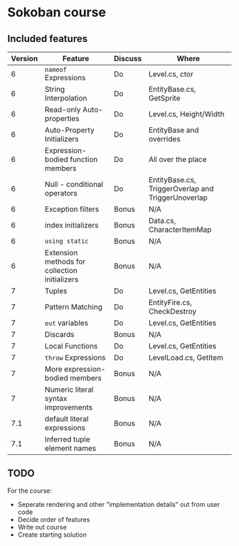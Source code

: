 # Sokoban course

## Included features

| Version | Feature                                       | Discuss | Where                                              |
|---------|-----------------------------------------------|---------|----------------------------------------------------|
| 6       | `nameof` Expressions                          | Do      | Level.cs, ctor                                     |
| 6       | String Interpolation                          | Do      | EntityBase.cs, GetSprite                           |
| 6       | Read-only Auto-properties                     | Do      | Level.cs, Height/Width                             |
| 6       | Auto-Property Initializers                    | Do      | EntityBase and overrides                           |
| 6       | Expression-bodied function members            | Do      | All over the place                                 |
| 6       | Null - conditional operators                  | Do      | EntityBase.cs, TriggerOverlap and TriggerUnoverlap |
| 6       | Exception filters                             | Bonus   | N/A                                                |
| 6       | index initializers                            | Bonus   | Data.cs, CharacterItemMap                          |
| 6       | `using static`                                | Bonus   | N/A                                                |
| 6       | Extension methods for collection initializers | Bonus   | N/A                                                |
| 7       | Tuples                                        | Do      | Level.cs, GetEntities                              |
| 7       | Pattern Matching                              | Do      | EntityFire.cs, CheckDestroy                        |
| 7       | `out` variables                               | Do      | Level.cs, GetEntities                              |
| 7       | Discards                                      | Bonus   | N/A                                                |
| 7       | Local Functions                               | Do      | Level.cs, GetEntities                              |
| 7       | `throw` Expressions                           | Do      | LevelLoad.cs, GetItem                              |
| 7       | More expression-bodied members                | Bonus   | N/A                                                |
| 7       | Numeric literal syntax improvements           | Bonus   | N/A                                                |
| 7.1     | default literal expressions                   | Bonus   | N/A                                                |
| 7.1     | Inferred tuple element names                  | Bonus   | N/A                                                |

## TODO

For the course:

* Seperate rendering and other "implementation details" out from user code
* Decide order of features
* Write out course
* Create starting solution
